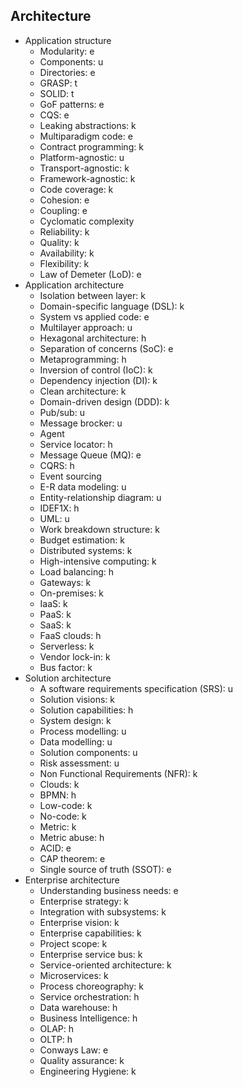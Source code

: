 ## Architecture

- Application structure
  - Modularity: e
  - Components: u
  - Directories: e
  - GRASP: t
  - SOLID: t
  - GoF patterns: e
  - CQS: e
  - Leaking abstractions: k
  - Multiparadigm code: e
  - Contract programming: k
  - Platform-agnostic: u
  - Transport-agnostic: k
  - Framework-agnostic: k
  - Code coverage: k
  - Cohesion: e
  - Coupling: e
  - Cyclomatic complexity
  - Reliability: k
  - Quality: k
  - Availability: k
  - Flexibility: k
  - Law of Demeter (LoD): e
- Application architecture
  - Isolation between layer: k
  - Domain-specific language (DSL): k
  - System vs applied code: e
  - Multilayer approach: u
  - Hexagonal architecture: h
  - Separation of concerns (SoC): e
  - Metaprogramming: h
  - Inversion of control (IoC): k
  - Dependency injection (DI): k
  - Clean architecture: k
  - Domain-driven design (DDD): k
  - Pub/sub: u
  - Message brocker: u
  - Agent
  - Service locator: h
  - Message Queue (MQ): e
  - CQRS: h
  - Event sourcing
  - E-R data modeling: u
  - Entity-relationship diagram: u
  - IDEF1X: h
  - UML: u
  - Work breakdown structure: k
  - Budget estimation: k
  - Distributed systems: k
  - High-intensive computing: k
  - Load balancing: h
  - Gateways: k
  - On-premises: k
  - IaaS: k
  - PaaS: k
  - SaaS: k
  - FaaS clouds: h
  - Serverless: k
  - Vendor lock-in: k
  - Bus factor: k
- Solution architecture
  - A software requirements specification (SRS): u
  - Solution visions: k
  - Solution capabilities: h
  - System design: k
  - Process modelling: u
  - Data modelling: u
  - Solution components: u
  - Risk assessment: u
  - Non Functional Requirements (NFR): k
  - Clouds: k
  - BPMN: h
  - Low-code: k 
  - No-code: k
  - Metric: k
  - Metric abuse: h
  - ACID: e
  - CAP theorem: e
  - Single source of truth (SSOT): e
- Enterprise architecture
  - Understanding business needs: e
  - Enterprise strategy: k
  - Integration with subsystems: k
  - Enterprise vision: k
  - Enterprise capabilities: k
  - Project scope: k
  - Enterprise service bus: k
  - Service-oriented architecture: k
  - Microservices: k
  - Process choreography: k
  - Service orchestration: h
  - Data warehouse: h
  - Business Intelligence: h
  - OLAP: h
  - OLTP: h
  - Conways Law: e
  - Quality assurance: k
  - Engineering Hygiene: k
